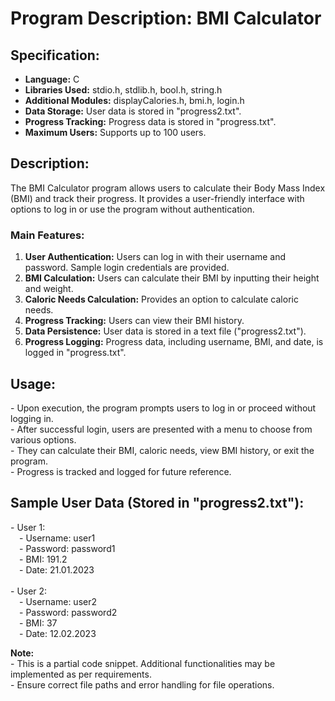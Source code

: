 <!DOCTYPE html>

<h1>Program Description: BMI Calculator</h1>

<h2>Specification:</h2>

<ul>
    <li><strong>Language:</strong> C</li>
    <li><strong>Libraries Used:</strong> stdio.h, stdlib.h, bool.h, string.h</li>
    <li><strong>Additional Modules:</strong> displayCalories.h, bmi.h, login.h</li>
    <li><strong>Data Storage:</strong> User data is stored in "progress2.txt".</li>
    <li><strong>Progress Tracking:</strong> Progress data is stored in "progress.txt".</li>
    <li><strong>Maximum Users:</strong> Supports up to 100 users.</li>
</ul>

<h2>Description:</h2>

<p>
    The BMI Calculator program allows users to calculate their Body Mass Index (BMI) and track their progress. It provides a user-friendly interface with options to log in or use the program without authentication.
</p>

<h3>Main Features:</h3>

<ol>
    <li><strong>User Authentication:</strong> Users can log in with their username and password. Sample login credentials are provided.</li>
    <li><strong>BMI Calculation:</strong> Users can calculate their BMI by inputting their height and weight.</li>
    <li><strong>Caloric Needs Calculation:</strong> Provides an option to calculate caloric needs.</li>
    <li><strong>Progress Tracking:</strong> Users can view their BMI history.</li>
    <li><strong>Data Persistence:</strong> User data is stored in a text file ("progress2.txt").</li>
    <li><strong>Progress Logging:</strong> Progress data, including username, BMI, and date, is logged in "progress.txt".</li>
</ol>

<h2>Usage:</h2>

<p>
    - Upon execution, the program prompts users to log in or proceed without logging in.<br>
    - After successful login, users are presented with a menu to choose from various options.<br>
    - They can calculate their BMI, caloric needs, view BMI history, or exit the program.<br>
    - Progress is tracked and logged for future reference.
</p>

<h2>Sample User Data (Stored in "progress2.txt"):</h2>

<p>
    - User 1:<br>
    &emsp;- Username: user1<br>
    &emsp;- Password: password1<br>
    &emsp;- BMI: 191.2<br>
    &emsp;- Date: 21.01.2023<br><br>
    - User 2:<br>
    &emsp;- Username: user2<br>
    &emsp;- Password: password2<br>
    &emsp;- BMI: 37<br>
    &emsp;- Date: 12.02.2023<br>
</p>

<p><strong>Note:</strong><br>
- This is a partial code snippet. Additional functionalities may be implemented as per requirements.<br>
- Ensure correct file paths and error handling for file operations.</p>

</body>
</html>
